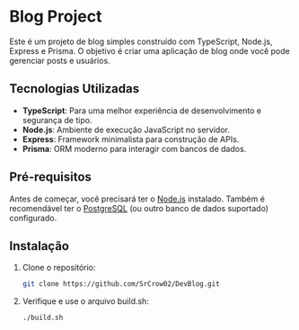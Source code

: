 # Blog Project

Este é um projeto de blog simples construído com TypeScript, Node.js, Express e Prisma. O objetivo é criar uma aplicação de blog onde você pode gerenciar posts e usuários.

## Tecnologias Utilizadas

- **TypeScript**: Para uma melhor experiência de desenvolvimento e segurança de tipo.
- **Node.js**: Ambiente de execução JavaScript no servidor.
- **Express**: Framework minimalista para construção de APIs.
- **Prisma**: ORM moderno para interagir com bancos de dados.

## Pré-requisitos

Antes de começar, você precisará ter o [Node.js](https://nodejs.org/) instalado. Também é recomendável ter o [PostgreSQL](https://www.postgresql.org/) (ou outro banco de dados suportado) configurado.

## Instalação

1. Clone o repositório:

   ```bash
   git clone https://github.com/SrCrow02/DevBlog.git

2. Verifique e use o arquivo build.sh:

   ```bash
   ./build.sh
